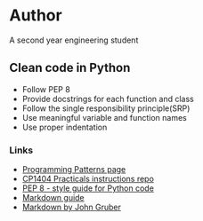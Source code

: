 # Author

A second year engineering student

## Clean code in Python

- Follow PEP 8
- Provide docstrings for each function and class
- Follow the single responsibility principle(SRP)
- Use meaningful variable and function names
- Use proper indentation

### Links

- [Programming Patterns page](https://github.com/CP1404/Starter/wiki/Programming-Patterns)
- [CP1404 Practicals instructions repo](https://github.com/CP1404/cp1404practicals)
- [PEP 8 - style guide for Python code](https://peps.python.org/pep-0008/)
- [Markdown guide](https://www.markdownguide.org/getting-started/)
- [Markdown by John Gruber](https://daringfireball.net/projects/markdown/basics)
